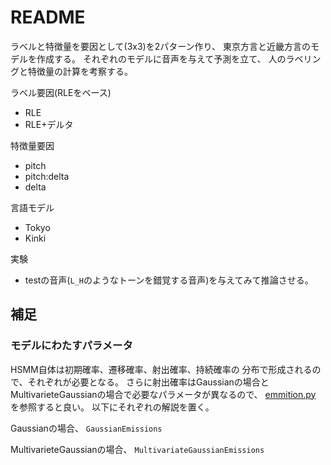 # README

ラベルと特徴量を要因として(3x3)を2パターン作り、
東京方言と近畿方言のモデルを作成する。
それぞれのモデルに音声を与えて予測を立て、
人のラベリングと特徴量の計算を考察する。

ラベル要因(RLEをベース)
- RLE
- RLE+デルタ

特徴量要因

- pitch
- pitch:delta
- delta

言語モデル
- Tokyo
- Kinki

実験

- testの音声(`L_H`のようなトーンを錯覚する音声)を与えてみて推論させる。

## 補足

### モデルにわたすパラメータ

HSMM自体は初期確率、遷移確率、射出確率、持続確率の
分布で形成されるので、それぞれが必要となる。
さらに射出確率はGaussianの場合と
MultivarieteGaussianの場合で必要なパラメータが異なるので、
[emmition.py](https://github.com/kishiyamat/hsmmlearn/blob/master/hsmmlearn/emissions.py)
を参照すると良い。
以下にそれぞれの解説を置く。


Gaussianの場合、
`GaussianEmissions`


MultivarieteGaussianの場合、
`MultivariateGaussianEmissions`
